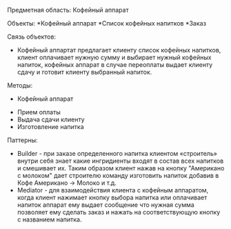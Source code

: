 ﻿Предметная область: Кофейный аппарат

Объекты:
*Кофейный аппарат
*Список кофейных напитков
*Заказ 

Связь объектов:
* Кофейный аппартат предлагает клиенту список кофейных напитков, 
клиент оплачивает нужную сумму и выбирает нужный кофейных
напиток, кофейных аппарат в случае переоплаты выдает клиенту
сдачу и готовит клиенту выбранный напиток.

Методы:
- Кофейный аппарат 
* Прием оплаты 
* Выдача сдачи клиенту
* Изготовление напитка

Паттерны:
- Builder - при заказе определенного напитка клиентом 
«строитель» внутри себя знает какие ингридиенты входят в состав
всех напитков и смешивает их. Таким образом клиент нажав на
кнопку "Американо с молоком" дает строителю команду изготовить
 напиток добавив в Кофе Американо -> Молоко и т.д.
- Mediator - для взаимодействия клиента с кофейным аппаратом,
 когда клиент нажимает кнопку выбора напитка или оплачивает
 напиток аппарат ему выдает сообщение что нужная сумма 
 позволяет ему сделать заказ и нажать на соответствующую кнопку
 с названием напитка.